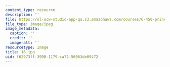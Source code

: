 ```yaml
---
content_type: resource
description: ''
file: https://ol-ocw-studio-app-qa.s3.amazonaws.com/courses/6-450-principles-of-digital-communications-i-fall-2006/f62973ff39901179ca7256063de09472_16.jpg
file_type: image/jpeg
image_metadata:
  caption: ''
  credit: ''
  image-alt: ''
resourcetype: Image
title: 16.jpg
uid: f62973ff-3990-1179-ca72-56063de09472
---
```

